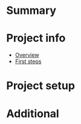# Summary

# Project info

- [Overview](project_info/overview.md)
- [First steps](project_info/authors.md)

# Project setup

# Additional
